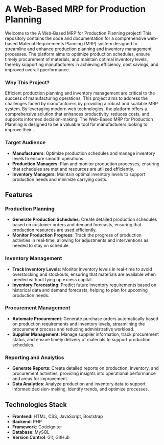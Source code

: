 # A Web-Based MRP for Production Planning

Welcome to the A Web-Based MRP for Production Planning project! This repository contains the code and documentation for a comprehensive web-based Material Requirements Planning (MRP) system designed to streamline and enhance production planning and inventory management processes. The platform aims to optimize production schedules, ensure timely procurement of materials, and maintain optimal inventory levels, thereby supporting manufacturers in achieving efficiency, cost savings, and improved overall pperformance.

### Why This Project?
Efficient production planning and inventory management are critical to the success of manufacturing operations. This project aims to address the challenges faced by manufacturers by providing a robust and scalable MRP system. By leveraging modern web technologies, the platform offers a comprehensive solution that enhances productivity, reduces costs, and supports informed decision-making. The Web-Based MRP for Production Planning is designed to be a valuable tool for manufacturers looking to improve their...

### Target Audience
- **Manufacturers**: Optimize production schedules and manage inventory levels to ensure smooth operations.
- **Production Managers**: Plan and monitor production processes, ensuring that schedules are met and resources are utilized efficiently.
- **Inventory Managers**: Maintain optimal inventory levels to support production needs and minimize carrying costs.

## Features

### Production Planning
- **Generate Production Schedules**: Create detailed production schedules based on customer orders and demand forecasts, ensuring that production resources are used efficiently.
- **Monitor Production Progress**: Track the progress of production activities in real-time, allowing for adjustments and interventions as needed to stay on schedule.

### Inventory Management
- **Track Inventory Levels**: Monitor inventory levels in real-time to avoid overstocking and stockouts, ensuring that materials are available when needed without tying up excess capital.
- **Inventory Forecasting**: Predict future inventory requirements based on historical data and demand forecasts, helping to plan for upcoming production needs.

### Procurement Management
- **Automate Procurement**: Generate purchase orders automatically based on production requirements and inventory levels, streamlining the procurement process and reducing administrative workload.
- **Supplier Management**: Manage supplier information, track procurement status, and ensure timely delivery of materials to support production schedules.

### Reporting and Analytics
- **Generate Reports**: Create detailed reports on production, inventory, and procurement activities, providing insights into operational performance and areas for improvement.
- **Data Analytics**: Analyze production and inventory data to support informed decision-making, identify trends, and optimize processes.

## Technologies Stack

- **Frontend**: HTML, CSS, JavaScript, Bootstrap
- **Backend**: PHP
- **Framework**: CodeIgniter
- **Database**: MySQL
- **Version Control**: Git, GitHub
